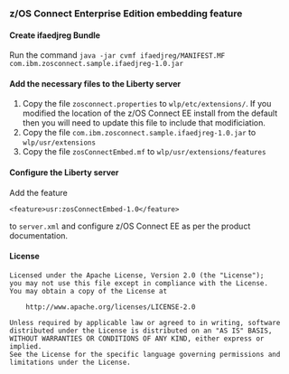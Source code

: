 ### z/OS Connect Enterprise Edition embedding feature

#### Create ifaedjreg Bundle

Run the command `java -jar cvmf ifaedjreg/MANIFEST.MF com.ibm.zosconnect.sample.ifaedjreg-1.0.jar`

#### Add the necessary files to the Liberty server

1. Copy the file `zosconnect.properties` to `wlp/etc/extensions/`. If you modified the location of the z/OS Connect EE install from the default then you will need to update this file to include that modificiation.
2. Copy the file `com.ibm.zosconnect.sample.ifaedjreg-1.0.jar` to `wlp/usr/extensions`
3. Copy the file `zosConnectEmbed.mf` to `wlp/usr/extensions/features`

#### Configure the Liberty server

Add the feature

```
<feature>usr:zosConnectEmbed-1.0</feature>
```
to `server.xml` and configure z/OS Connect EE as per the product documentation.

#### License

```
Licensed under the Apache License, Version 2.0 (the "License");
you may not use this file except in compliance with the License.
You may obtain a copy of the License at

    http://www.apache.org/licenses/LICENSE-2.0

Unless required by applicable law or agreed to in writing, software
distributed under the License is distributed on an "AS IS" BASIS,
WITHOUT WARRANTIES OR CONDITIONS OF ANY KIND, either express or implied.
See the License for the specific language governing permissions and
limitations under the License.
```

